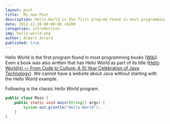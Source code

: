 ```yaml
---
layout: post
title:  My new Post
description: Hello World is the first program found in most programming books and this blog is not an exception
date: 2012-12-20 08:00:00 +0200
categories: introduction
img: hello-world.png
author: Albert Attard
published: true
---
```

Hello World is the first program found in most programming books ([Wiki](http://en.wikipedia.org/wiki/Hello_world_program)).  Even a book was also written that has Hello World as part of its title ([Hello World(s) — From Code to Culture: A 10 Year Celebration of Java Technology](http://www.amazon.com/Hello-World-From-Code-Culture/dp/0131888676/)).  We cannot have a website about Java without starting with the Hello World example.

Following is the classic _Hello World_ program.

```java
public class Main {
    public static void main(String[] args) {
        System.out.println("Hello World");
    }
}
```

